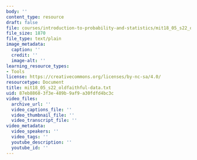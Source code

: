 ```yaml
---
body: ''
content_type: resource
draft: false
file: courses/introduction-to-probability-and-statistics/mit18_05_s22_oldfaithful-data.txt
file_size: 1870
file_type: text/plain
image_metadata:
  caption: ''
  credit: ''
  image-alt: ''
learning_resource_types:
- Tools
license: https://creativecommons.org/licenses/by-nc-sa/4.0/
resourcetype: Document
title: mit18_05_s22_oldfaithful-data.txt
uid: 87eb8868-3f3e-489b-9af9-a30fdfd4bc3c
video_files:
  archive_url: ''
  video_captions_file: ''
  video_thumbnail_file: ''
  video_transcript_file: ''
video_metadata:
  video_speakers: ''
  video_tags: ''
  youtube_description: ''
  youtube_id: ''
---
```

